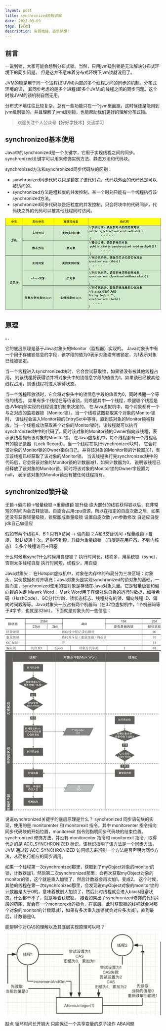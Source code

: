 ```yaml
---
layout: post 
title: synchronized原理详解
date: 2023-03-09
tags: [并发]
description: 穷首皓经，追求梦想！
---
```


## 前言

一说到锁，大家可能会想到分布式锁。当然，只用jvm级别锁是无法解决分布式环境下的同步问题。
但是这并不意味着分布式环境下jvm锁就没用了。  

JVM的锁是用于同一个进程(即JVM)内部的多个线程之间的同步的机制。分布式环境的话，
其同步考虑的是多个进程(即多个JVM)的线程之间的同步问题。这个时候JVM的锁机制自然无用。

分布式环境往往比较复杂，总有一些功能只在一个jvm里面跑，这时候还是能用到jvm级别锁的。并且理解了jvm级别锁，也能帮助我们更好的理解分布式锁。

>欢迎关注个人公众号【好好学技术】交流学习

## synchronized基本使用

Java中的synchronized是一个关键字，它用于实现线程之间的同步。  
synchronized关键字可以用来修饰实例方法、静态方法和代码块。

synchronized方法和synchronized同步代码块的区别：
- synchronized同步代码块只是锁定了该代码块，代码块外面的代码还是可以被访问的。
- synchronized方法是粗粒度的并发控制，某一个时刻只能有一个线程执行该synchronized方法。
- synchronized同步代码块是细粒度的并发控制，只会将块中的代码同步，代码块之外的代码可以被其他线程同时访问。

 ![img.png](_template/img.png)



## 原理
。，

它的底层原理是基于Java对象头的Monitor（监视器）实现的。
Java对象头中有一个用于存储锁信息的字段，该字段的值为0表示对象没有被锁定，为1表示对象已经被锁定。

当一个线程进入synchronized块时，它会尝试获取锁，如果锁没有被其他线程占用，
则该线程将获得锁并将对象头中的锁信息字段的值置为1。如果锁已经被其他线程占用，则该线程将进入等待状态。


当一个线程释放锁时，它会将对象头中的锁信息字段的值置为0，同时唤醒一个等待的线程。
如果有多个线程在等待该锁，则唤醒其中一个线程，唤醒哪个线程是由JVM内部实现的线程调度机制来决定的。
在Java虚拟机中，每个对象都有一个与之对应的监视器锁（Monitor锁）。当一个线程试图获取某个对象的Monitor锁时，
该线程会进入Monitor锁的EntrySet中等待，直到该对象的Monitor锁被释放。当一个线程成功获取某个对象的Monitor锁时，该线程就可以执行synchronized块中的代码了，同时该对象的Monitor锁的Owner指向该线程，表示该线程拥有该对象的Monitor锁。
在Java虚拟机中，每个线程都有一个线程私有的锁记录器（Lock Record）。当一个线程在执行synchronized块时，
它会将该对象的Monitor锁的Owner指向自己，并将该对象的Monitor锁的计数器加1，表示该线程已经获取了该对象的Monitor锁。
当该线程执行完synchronized块中的代码后，它会将该对象的Monitor锁的计数器减1，如果计数器为0，
说明该线程已经释放了该对象的Monitor锁，同时将该对象的Monitor锁的Owner字段置为null，
表示该对象的Monitor锁没有被任何线程持有。





## synchronized锁升级
无锁->偏向锁->轻量级锁->重量级锁
锁升级
绝大部分的线程获得锁以后，在非常短的时间内会去释放锁。自旋会占用cpu资源，所以在指定的自旋次数之后，如果还没有获得轻量级锁，锁膨胀成重量级锁
设置自旋次数  jvm参数修改
自适应自旋  jdk自己做适应

假如有两个线程A、B
1.只有A访问--> 偏向锁
2.A和B交替访问->轻量级锁->自旋， 默认旋转十次，还得不到锁，升级为重量级锁 （自旋是在用户态，不到内核态）
3.多个线程访问->阻塞

什么时候用sync?什么时候用自旋锁？
执行时间长，线程多，用系统锁（sync），否则太多线程自旋
执行时间短，线程少，用自旋

Java对象头：
在Hotspot虚拟机中，对象在内存中的布局分为三块区域：对象头、实例数据和对齐填充；Java对象头是实现synchronized的锁对象的基础，一般而言，synchronized使用的锁对象是存储在Java对象头里。它是轻量级锁和偏向锁的关键
Mawrk Word：
Mark Word用于存储对象自身的运行时数据，如哈希码（HashCode）、GC分代年龄、锁状态标志、线程持有的锁、偏向线程 ID、偏向时间戳等等。Java对象头一般占有两个机器码（在32位虚拟机中，1个机器码等于4字节，也就是32bit），下面就是对象头的一些信息：

![img_2.png](_template/img_2.png)
![img_1.png](_template/img_1.png)



说说synchronized关键字的底层原理是什么？
synchronized 同步语句块的实现，使用的是 monitorenter 和 monitorexit 指令，其中 monitorenter 指令指向同步代码块的开始位置，monitorexit 指令则指明同步代码块的结束位置。
synchronized 修饰方法，并没有 monitorenter 指令和 monitorexit 指令，取得代之的是 ACC_SYNCHRONIZED 标识，该标识指明了该方法是一个同步方法，JVM 通过该 ACC_SYNCHRONIZED 访问标志来辨别一个方法是否声明为同步方法，从而执行相应的同步调用。

如果一个线程第一次synchronized那里，获取到了myObject对象的monitor的锁，计数器加1，然后第二次synchronized那里，会再次获取myObject对象的monitor的锁，这个就是重入加锁了，然后计数器会再次加1，变成2。
这个时候，其他的线程在第一次synchronized那里，会发现说myObject对象的monitor锁的计数器是大于0的，意味着被别人加锁了，然后此时线程就会进入block阻塞状态，什么都干不了，就是等着获取锁。
接着如果出了synchronized修饰的代码片段的范围，就会有一个monitorexit的指令，在底层。此时获取锁的线程就会对那个对象的monitor的计数器减1，如果有多次重入加锁就会对应多次减1，直到最后，计数器是0。



能聊聊你对CAS的理解以及其底层实现原理可以吗？
![img_3.png](_template/img_3.png)

缺点
循环时间长开销大
只能保证一个共享变量的原子操作
ABA问题